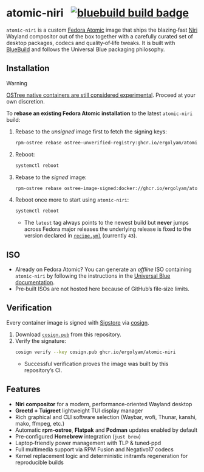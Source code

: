 # atomic-niri   [![bluebuild build badge](https://github.com/ergolyam/atomic-niri/actions/workflows/atomic-publish.yml/badge.svg)](https://github.com/ergolyam/atomic-niri/actions/workflows/atomic-publish.yml)
`atomic-niri` is a custom [Fedora Atomic](https://universal-blue.org/) image that ships the blazing‑fast [Niri](https://github.com/YaLTeR/niri) Wayland compositor out of the box together with a carefully curated set of desktop packages, codecs and quality‑of‑life tweaks.
It is built with [BlueBuild](https://blue-build.org/) and follows the Universal Blue packaging philosophy.

## Installation

> [!WARNING]
> [OSTree native containers are still considered experimental](https://fedoraproject.org/wiki/Changes/OstreeNativeContainerStable).
> Proceed at your own discretion.

To **rebase an existing Fedora Atomic installation** to the latest `atomic‑niri` build:

1. Rebase to the *unsigned* image first to fetch the signing keys:
    ```bash
    rpm-ostree rebase ostree-unverified-registry:ghcr.io/ergolyam/atomic-niri:latest
    ```

2. Reboot:
    ```bash
    systemctl reboot
    ```

3. Rebase to the *signed* image:
    ```bash
    rpm-ostree rebase ostree-image-signed:docker://ghcr.io/ergolyam/atomic-niri:latest
    ```

4. Reboot once more to start using `atomic‑niri`:
    ```bash
    systemctl reboot
    ```
    - The `latest` tag always points to the newest build but **never** jumps across Fedora major releases the underlying release is fixed to the version declared in [`recipe.yml`](recipes/recipe.yml) (currently `43`).

## ISO

- Already on Fedora Atomic? You can generate an *offline* ISO containing `atomic‑niri` by following the instructions in the [Universal Blue documentation](https://blue-build.org/learn/universal-blue/#fresh-install-from-an-iso).
- Pre‑built ISOs are not hosted here because of GitHub’s file‑size limits.

## Verification

Every container image is signed with [Sigstore](https://www.sigstore.dev/) via [cosign](https://github.com/sigstore/cosign).

1. Download [`cosign.pub`](./cosign.pub) from this repository.
2. Verify the signature:
    ```bash
    cosign verify --key cosign.pub ghcr.io/ergolyam/atomic-niri
    ```
    - Successful verification proves the image was built by this repository’s CI.

## Features

- **Niri compositor** for a modern, performance‑oriented Wayland desktop
- **Greetd + Tuigreet** lightweight TUI display manager
- Rich graphical and CLI software selection (Waybar, wofi, Thunar, kanshi, mako, ffmpeg, etc.)
- Automatic **rpm‑ostree**, **Flatpak** and **Podman** updates enabled by default
- Pre‑configured **Homebrew** integration (`just brew`)
- Laptop‑friendly power management with TLP & tuned‑ppd
- Full multimedia support via RPM Fusion and Negativo17 codecs
- Kernel replacement logic and deterministic initramfs regeneration for reproducible builds
